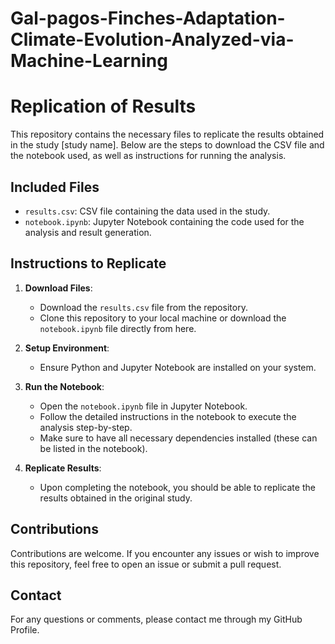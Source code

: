 # Gal-pagos-Finches-Adaptation-Climate-Evolution-Analyzed-via-Machine-Learning

# Replication of Results

This repository contains the necessary files to replicate the results obtained in the study [study name]. Below are the steps to download the CSV file and the notebook used, as well as instructions for running the analysis.

## Included Files

- `results.csv`: CSV file containing the data used in the study.
- `notebook.ipynb`: Jupyter Notebook containing the code used for the analysis and result generation.

## Instructions to Replicate

1. **Download Files**:
   - Download the `results.csv` file from the repository.
   - Clone this repository to your local machine or download the `notebook.ipynb` file directly from here.

2. **Setup Environment**:
   - Ensure Python and Jupyter Notebook are installed on your system.

3. **Run the Notebook**:
   - Open the `notebook.ipynb` file in Jupyter Notebook.
   - Follow the detailed instructions in the notebook to execute the analysis step-by-step.
   - Make sure to have all necessary dependencies installed (these can be listed in the notebook).

4. **Replicate Results**:
   - Upon completing the notebook, you should be able to replicate the results obtained in the original study.

## Contributions
Contributions are welcome. If you encounter any issues or wish to improve this repository, feel free to open an issue or submit a pull request.

## Contact
For any questions or comments, please contact me through my GitHub Profile.

